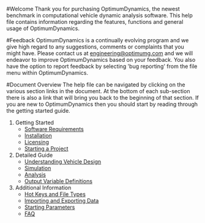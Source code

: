 #Welcome
Thank you for purchasing OptimumDynamics, the newest benchmark in computational vehicle dynamic analysis software. This help file contains information regarding the features, functions and general usage of OptimumDynamics.

#Feedback
OptimumDynamics is a continually evolving program and we give high regard to any suggestions, comments or complaints that you might have. Please contact us at engineering@optimumg.com and we will endeavor to improve OptimumDynamics based on your feedback. You also have the option to report feedback by selecting 'bug reporting' from the file menu within OptimumDynamics. 

#Document Overview
The help file can be navigated by clicking on the various section links in the document. At the bottom of each sub-section there is also a link that will bring you back to the beginning of that section. If you are new to OptimumDynamics then you should start by reading through the getting started guide.

1. Getting Started
    * [Software Requirements](1_Getting_Started/1_Software_Requirements.md)
    * [Installation](1_Getting_Started/2_Installation.md)
    * [Licensing](1_Getting_Started/3_Licensing.md)
    * [Starting a Project](1_Getting_Started/4_Starting_a_Project.md)
2. Detailed Guide
    * [Understanding Vehicle Design](2_Detailed_Guide/1_Understanding_Vehicle_Design.md)
    * [Simulation](2_Detailed_Guide/2_Simulation.md)
    * [Analysis](2_Detailed_Guide/3_Analysis.md)
    * [Output Variable Definitions](2_Detailed_Guide/4_Output_Variable_Definitions.md)
3. Additional Information
    * [Hot Keys and File Types](3_Additional_Information/1_Hot_Keys_and_File_Types.md)
    * [Importing and Exporting Data](3_Additional_Information/2_Importing_Exporting_Data.md)
    * [Starting Parameters](3_Additional_Information/3_Starting_Parameters.md)
    * [FAQ](3_Additional_Information/5_FAQ.md)
